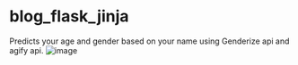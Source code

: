 # blog_flask_jinja
Predicts your age and gender based on your name using Genderize api and agify api.
![image](https://user-images.githubusercontent.com/86293067/163041442-fd294cfb-72fb-4173-86f6-94d175b95194.png)
